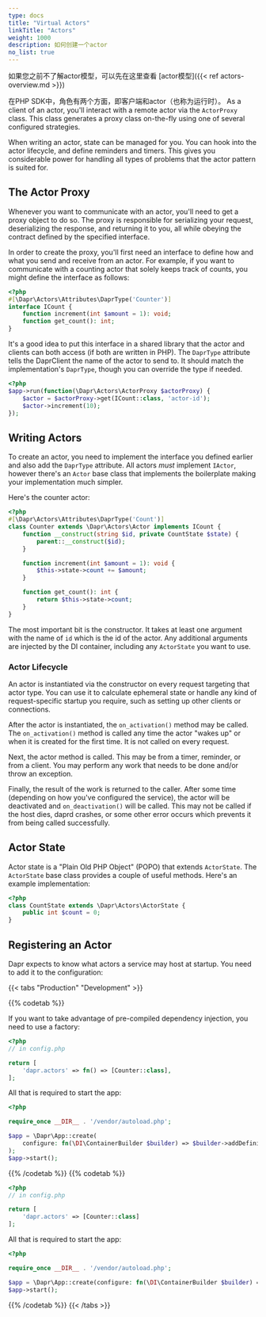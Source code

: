 ```yaml
---
type: docs
title: "Virtual Actors"
linkTitle: "Actors"
weight: 1000
description: 如何创建一个actor
no_list: true
---
```


如果您之前不了解actor模型，可以先在这里查看 [actor模型]({{< ref actors-overview.md >}})

在PHP SDK中，角色有两个方面，即客户端和actor（也称为运行时）。 As a client of an actor, you'll interact with a remote actor via the `ActorProxy` class. This class generates a proxy class on-the-fly using one of several configured strategies.

When writing an actor, state can be managed for you. You can hook into the actor lifecycle, and define reminders and timers. This gives you considerable power for handling all types of problems that the actor pattern is suited for.

## The Actor Proxy

Whenever you want to communicate with an actor, you'll need to get a proxy object to do so. The proxy is responsible for serializing your request, deserializing the response, and returning it to you, all while obeying the contract defined by the specified interface.

In order to create the proxy, you'll first need an interface to define how and what you send and receive from an actor. For example, if you want to communicate with a counting actor that solely keeps track of counts, you might define the interface as follows:

```php
<?php
#[\Dapr\Actors\Attributes\DaprType('Counter')]
interface ICount {
    function increment(int $amount = 1): void;
    function get_count(): int;
}
```

It's a good idea to put this interface in a shared library that the actor and clients can both access (if both are written in PHP). The `DaprType` attribute tells the DaprClient the name of the actor to send to. It should match the implementation's `DaprType`, though you can override the type if needed.

```php
<?php
$app->run(function(\Dapr\Actors\ActorProxy $actorProxy) {
    $actor = $actorProxy->get(ICount::class, 'actor-id');
    $actor->increment(10);
});
```

## Writing Actors

To create an actor, you need to implement the interface you defined earlier and also add the `DaprType` attribute. All actors *must* implement `IActor`, however there's an `Actor` base class that implements the boilerplate making your implementation much simpler.

Here's the counter actor:

```php
<?php
#[\Dapr\Actors\Attributes\DaprType('Count')]
class Counter extends \Dapr\Actors\Actor implements ICount {
    function __construct(string $id, private CountState $state) {
        parent::__construct($id);
    }

    function increment(int $amount = 1): void {
        $this->state->count += $amount;
    }

    function get_count(): int {
        return $this->state->count;
    }
}
```

The most important bit is the constructor. It takes at least one argument with the name of `id` which is the id of the actor. Any additional arguments are injected by the DI container, including any `ActorState` you want to use.

### Actor Lifecycle

An actor is instantiated via the constructor on every request targeting that actor type. You can use it to calculate ephemeral state or handle any kind of request-specific startup you require, such as setting up other clients or connections.

After the actor is instantiated, the `on_activation()` method may be called. The `on_activation()` method is called any time the actor "wakes up" or when it is created for the first time. It is not called on every request.

Next, the actor method is called. This may be from a timer, reminder, or from a client. You may perform any work that needs to be done and/or throw an exception.

Finally, the result of the work is returned to the caller. After some time (depending on how you've configured the service), the actor will be deactivated and `on_deactivation()` will be called. This may not be called if the host dies, daprd crashes, or some other error occurs which prevents it from being called successfully.

## Actor State

Actor state is a "Plain Old PHP Object" (POPO) that extends `ActorState`. The `ActorState` base class provides a couple of useful methods. Here's an example implementation:

```php
<?php
class CountState extends \Dapr\Actors\ActorState {
    public int $count = 0;
}
```

## Registering an Actor

Dapr expects to know what actors a service may host at startup. You need to add it to the configuration:

{{< tabs "Production" "Development" >}}

{{% codetab %}}

If you want to take advantage of pre-compiled dependency injection, you need to use a factory:

```php
<?php
// in config.php

return [
    'dapr.actors' => fn() => [Counter::class],
];
```

All that is required to start the app:

```php
<?php

require_once __DIR__ . '/vendor/autoload.php';

$app = \Dapr\App::create(
    configure: fn(\DI\ContainerBuilder $builder) => $builder->addDefinitions('config.php')->enableCompilation(__DIR__)
);
$app->start();
```

{{% /codetab %}}
{{% codetab %}}

```php
<?php
// in config.php

return [
    'dapr.actors' => [Counter::class]
];
```

All that is required to start the app:

```php
<?php

require_once __DIR__ . '/vendor/autoload.php';

$app = \Dapr\App::create(configure: fn(\DI\ContainerBuilder $builder) => $builder->addDefinitions('config.php'));
$app->start();
```

{{% /codetab %}}
{{< /tabs >}}
